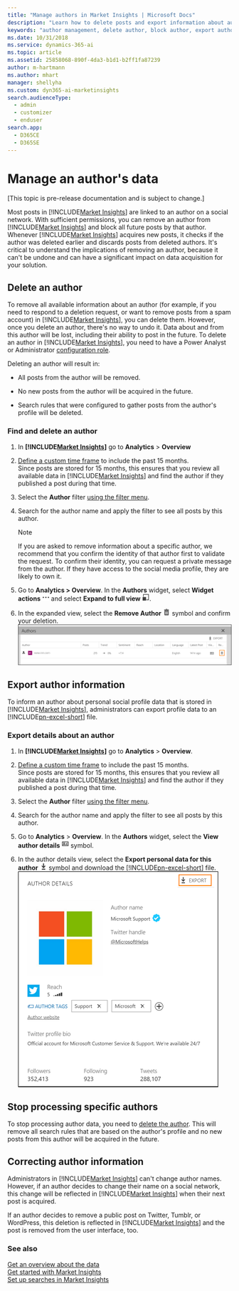 ```yaml
---
title: "Manage authors in Market Insights | Microsoft Docs"
description: "Learn how to delete posts and export information about authors."
keywords: "author management, delete author, block author, export author information"
ms.date: 10/31/2018
ms.service: dynamics-365-ai
ms.topic: article
ms.assetid: 25858068-890f-4da3-b1d1-b2ff1fa87239
author: m-hartmann
ms.author: mhart
manager: shellyha
ms.custom: dyn365-ai-marketinsights
search.audienceType: 
  - admin
  - customizer
  - enduser
search.app: 
  - D365CE
  - D365SE
---
```


# Manage an author's data

[This topic is pre-release documentation and is subject to change.]

Most posts in [!INCLUDE[Market Insights](../includes/pn-market-insights-short.md)] are linked to an author on a social network. With sufficient permissions, you can remove an author from [!INCLUDE[Market Insights](../includes/pn-market-insights-short.md)] and block all future posts by that author. Whenever [!INCLUDE[Market Insights](../includes/pn-market-insights-short.md)] acquires new posts, it checks if the author was deleted earlier and discards posts from deleted authors. It's critical to understand the implications of removing an author, because it can't be undone and can have a significant impact on data acquisition for your solution.

## Delete an author

To remove all available information about an author (for example, if you need to respond to a deletion request, or want to remove posts from a spam account) in [!INCLUDE[Market Insights](../includes/pn-market-insights-short.md)], you can delete them. However, once you delete an author, there's no way to undo it. Data about and from this author will be lost, including their ability to post in the future. To delete an author in [!INCLUDE[Market Insights](../includes/pn-market-insights-short.md)], you need to have a Power Analyst or Administrator [configuration role](user-roles.md). 

Deleting an author will result in:

- All posts from the author will be removed.

- No new posts from the author will be acquired in the future.

- Search rules that were configured to gather posts from the author's profile will be deleted.

### Find and delete an author

1. In **[!INCLUDE[Market Insights](../includes/pn-market-insights-short.md)]** go to **Analytics** > **Overview**

2. [Define a custom time frame](use-filters.md#edit-the-analysis-time-frame) to include the past 15 months.    
   Since posts are stored for 15 months, this ensures that you review all available data in [!INCLUDE[Market Insights](../includes/pn-market-insights-short.md)] and find the author if they published a post during that time. 

3. Select the **Author** filter [using the filter menu](use-filters.md#add-edit-or-remove-a-filter). 

4. Search for the author name and apply the filter to see all posts by this author. 
   > [!NOTE]
   > If you are asked to remove information about a specific author, we recommend that you confirm the identity of that author first to validate the request. To confirm their identity, you can request a private message from the author. If they have access to the social media profile, they are likely to own it.

5. Go to **Analytics > Overview**. In the **Authors** widget, select **Widget actions** ![widget actions symbol](media/more-options-icon.png "Widget actions symbol") and select **Expand to full view** ![expand to full view symbol](media/open-full-view-icon.png "Expand to full view symbol").

6. In the expanded view, select the **Remove Author** ![remove author symbol](media/trashbin-icon.png "Remove author symbol") symbol and confirm your deletion.    
   ![remove author control in full view of authors widget](media/remove-author-full-view.png "Remove author control in full view of Authors widget")

## Export author information

To inform an author about personal social profile data that is stored in [!INCLUDE[Market Insights](../includes/pn-market-insights-short.md)], administrators can export profile data to an [!INCLUDE[pn-excel-short](../includes/pn-excel-short.md)] file. 

### Export details about an author

1. In **[!INCLUDE[Market Insights](../includes/pn-market-insights-short.md)]** go to **Analytics** > **Overview**.

2. [Define a custom time frame](use-filters.md#edit-the-analysis-time-frame) to include the past 15 months.   
   Since posts are stored for 15 months, this ensures that you review all available data in [!INCLUDE[Market Insights](../includes/pn-market-insights-short.md)] and find the author if they published a post during that time. 

3. Select the **Author** filter [using the filter menu](use-filters.md#add-edit-or-remove-a-filter). 

4. Search for the author name and apply the filter to see all posts by this author. 

5. Go to **Analytics** > **Overview**. In the **Authors** widget, select the **View author details** ![view author details symbol](media/author-details-icon.png "View author details symbol") symbol.

6. In the author details view, select the **Export personal data for this author** ![export symbol](media/export-data-icon.png "Export symbol") symbol and download the [!INCLUDE[pn-excel-short](../includes/pn-excel-short.md)] file.    
   ![control to export personal data for this author](media/export-author-details.png "Control to export personal data for this author")  

## Stop processing specific authors

To stop processing author data, you need to [delete the author](#delete-an-author). This will remove all search rules that are based on the author's profile and no new posts from this author will be acquired in the future. 

## Correcting author information

Administrators in [!INCLUDE[Market Insights](../includes/pn-market-insights-short.md)] can't change author names.    
However, if an author decides to change their name on a social network, this change will be reflected in [!INCLUDE[Market Insights](../includes/pn-market-insights-short.md)] when their next post is acquired. 

If an author decides to remove a public post on Twitter, Tumblr, or WordPress, this deletion is reflected in [!INCLUDE[Market Insights](../includes/pn-market-insights-short.md)] and the post is removed from the user interface, too.

### See also
[Get an overview about the data](analytics-overview.md)    
[Get started with Market Insights](get-started.md)    
[Set up searches in Market Insights](set-up-searches.md)
